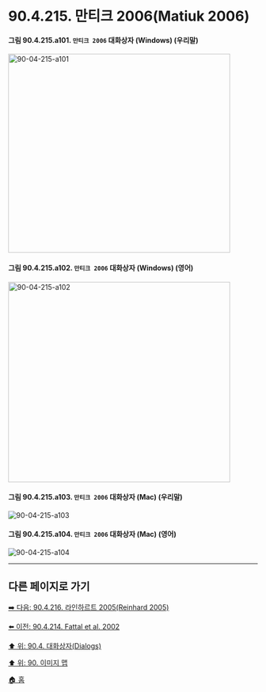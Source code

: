 # 90.4.215. 만티크 2006(Matiuk 2006)

<a id="90-04-215-a101"></a>

#### 그림 90.4.215.a101. `만티크 2006` 대화상자 (Windows) (우리말)
<img width="448" height="402" alt="90-04-215-a101" src="https://github.com/user-attachments/assets/3b2428b1-4eb6-4288-83ca-f88aafd0b5e0" />

<a id="90-04-215-a102"></a>

#### 그림 90.4.215.a102. `만티크 2006` 대화상자 (Windows) (영어)
<img width="448" height="405" alt="90-04-215-a102" src="https://github.com/user-attachments/assets/70c8c830-cf59-44ed-9b71-c2af720ee06c" />

<a id="90-04-215-a103"></a>

#### 그림 90.4.215.a103. `만티크 2006` 대화상자 (Mac) (우리말)
<img width="" height="" alt="90-04-215-a103" src="" />

<a id="90-04-215-a104"></a>

#### 그림 90.4.215.a104. `만티크 2006` 대화상자 (Mac) (영어)
<img width="" height="" alt="90-04-215-a104" src="" />

***

## 다른 페이지로 가기

[➡️ 다음: 90.4.216. 라인하르트 2005(Reinhard 2005)](./90-04-0216-reinhard_2005.md)

[⬅️ 이전: 90.4.214. Fattal et al. 2002](./90-04-0214-fattal_et_el_2002.md)

[⬆️ 위: 90.4. 대화상자(Dialogs)](./90-04-0000-dialogs.md)

[⬆️ 위: 90. 이미지 맵](./90-00-image-map.md)

[🏠 홈](./00-home.md)
